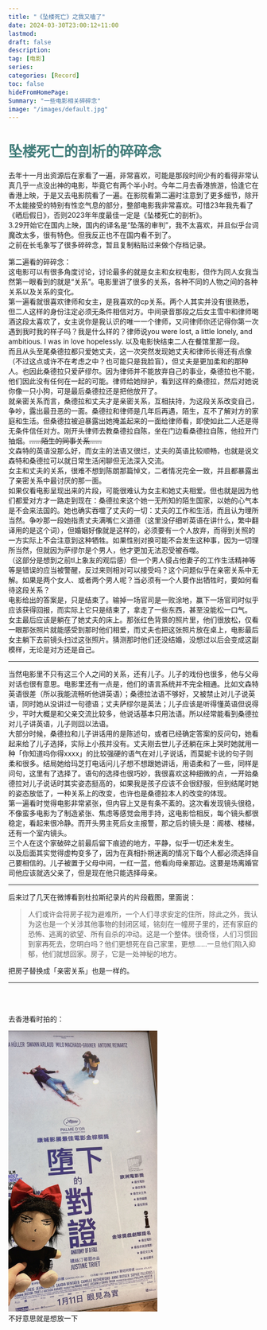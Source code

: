 ```yaml
---
title: "《坠楼死亡》之我又嗑了"
date: 2024-03-30T23:00:12+11:00
lastmod:
draft: false
description: 
tag: [电影]
series:
categories: [Record]
toc: false
hideFromHomePage:
Summary: "一些电影相关碎碎念"
image: "/images/default.jpg"
---
```


# <font color=#417D7A>坠楼死亡的剖析的碎碎念</font>

去年十一月出资源后在家看了一遍，非常喜欢，可能是那段时间少有的看得非常认真几乎一点没出神的电影，毕竟它有两个半小时。今年二月去香港旅游，恰逢它在香港上映，于是又去电影院看了一遍。在影院看第二遍时注意到了更多细节，除开不太能接受的特别有性恋气息的部分，整部电影我非常喜欢。可惜23年我先看了《晒后假日》，否则2023年年度最佳一定是《坠楼死亡的剖析》。  
3.29开始它在国内上映，国内的译名是“坠落的审判”，我不太喜欢，并且似乎台词魔改太多，很有特色。但我反正也不在国内看不到了。  
之前在长毛象写了很多碎碎念，暂且复制粘贴过来做个存档记录。  

第二遍看的碎碎念：  
这电影可以有很多角度讨论，讨论最多的就是女主和女权电影，但作为同人女我当然第一眼看到的就是“关系”。电影里讲了很多的关系，各种不同的人物之间的各种关系以及关系的变化。  
第一遍看就很喜欢律师和女主，是我喜欢的cp关系。两个人其实并没有很熟悉，但二人这样的身份注定必须无条件相信对方。中间录音那段之后女主雪中和律师喝酒这段太喜欢了，女主说你是我认识的唯一一个律师，又问律师你还记得你第一次遇到我时我的样子吗？我是什么样的？律师说you were lost, a little lonely, and ambitious. I was in love hopelessly. 以及电影快结束二人在餐馆里那一段。  
而且从头至尾桑德拉都只爱她丈夫，这一次突然发现她丈夫和律师长得还有点像（不过这点或许不在考虑之中？也可能只是我脸盲），但丈夫是更加柔和的那种人。也因此桑德拉只爱萨缪尔。因为律师并不能放弃自己的事业，桑德拉也不能，他们因此没有任何在一起的可能。律师给她辩护，看到这样的桑德拉，然后对她说你像一只小狗，可是最后桑德拉还是把他放开了。  
就亲密关系而言，桑德拉和丈夫才是亲密关系，互相扶持，为这段关系改变自己，争吵，露出最丑恶的一面。桑德拉和律师是几年后再遇，陌生，互不了解对方的家庭和生活。但桑德拉被迫暴露出她掩盖起来的一面给律师看，即使如此二人还是得无条件信任对方。刚开头律师去教桑德拉自陈，坐在门边看桑德拉自陈，他拉开门抽烟。~~……陌生的同事关系……~~  
文森特的英语没那么好，而女主的法语又很烂，丈夫的英语比较顺畅，也就是说文森特和桑德拉可以就日常生活闲聊但无法深入交流。  
女主和丈夫的关系，很难不想到陈朗那篇悼文，二者情况完全一致，并且都暴露出了亲密关系中最讨厌的那一面。  
如果仅看电影呈现出来的片段，可能很难认为女主和她丈夫相爱。但也就是因为他们都爱对方才一路走到现在：桑德拉来这个她一无所知的陌生国家，以她的心气本是不会来法国的。她也确实吞噬了丈夫的一切：丈夫的工作和生活，而且认为理所当然。争吵那一段她指责丈夫满嘴仁义道德（这里没仔细听英语在讲什么，繁中翻译用的是这个词），但婚姻好像就是这样的，必须要有一个人放弃，而得到关照的一方实际上不会注意到这种牺牲。如果性别对换可能不会发生这种事，因为一切理所当然，但就因为萨缪尔是个男人，他才更加无法忍受被吞噬。  
（这部分是想到之前tl上象友的观后感）但一个男人侵占他妻子的工作生活精神等等是错误的应当被警醒，反过来则相对可以接受吗？这个问题似乎在亲密关系中无解。如果是两个女人、或者两个男人呢？当必须有一个人要作出牺牲时，要如何看待这段关系？  
电影给出的答案是，只是结束了。输掉一场官司是一败涂地，赢下一场官司时似乎应该获得回报，而实际上它只是结束了，拿走了一些东西，甚至没能松一口气。  
女主最后应该是躺在了她丈夫的床上。那张红色背景的照片里，他们很放松，仅看一眼那张照片就能感受到那时他们相爱，而丈夫也把这张照片放在桌上，电影最后女主躺下去前镜头扫过这张照片。猜测那时他们还没结婚，没想过以后会变成这副模样，无论是对方还是自己。  

---

当然电影里不只有这三个人之间的关系，还有儿子。儿子的戏份也很多，他与父母对话也很有意思。电影里还有一点是，他们的语言系统并不完全相通。比如文森特英语很差（所以我能流畅听他讲英语）；桑德拉法语不够好，又被禁止对儿子说英语，同时她从没讲过一句德语；丈夫萨缪尔是英法；儿子应该是听得懂英语但说得少，平时大概是和父亲交流比较多，他说话基本只用法语。所以经常能看到桑德拉对儿子讲英语，儿子则回以法语。  
大部分时候，桑德拉和儿子讲话用的是陈述句，或者已经确定答案的反问句，她看起来给了儿子选择，实际上小孩并没有。丈夫刚去世儿子还躺在床上哭时她就用一种「你知道吗你得xxxx」的比较强硬的语气在对儿子说话，而莫妮卡说的句子则柔和很多。结局她给玛芝打电话问儿子想不想跟她讲话，用语柔和了一些，同样是问句，这里有了选择了。语句的选择也很巧妙，我很喜欢这种细微的点，一开始桑德拉对儿子说话时其实姿态挺高的，如果我是孩子应该不会很舒服，但到结尾时她的姿态放低了，一种关系上的改变，也许也是桑德拉本人的改变的体现。  
第一遍看时觉得电影非常紧张，但内容上又是有条不紊的。这次看发现镜头很稳，不像蛮多电影为了制造紧张、焦虑等感觉会用手持，这电影恰相反，每个镜头都很稳定，看起来很冷静。而开头男主死后女主报警，那之后的镜头是：阁楼、楼梯，还有一个室内镜头。  
三个人在这个家破碎之前最后留下痕迹的地方，平静，似乎一切还未发生。  
以及后面其实觉得虚构变多了，因为在真相扑朔迷离的情况下每个人都必须选择自己要相信的。儿子被置于父母中间，一红一蓝，他看向母亲那边。这要是场离婚官司他应该就选父亲了，但是现在他只能选择母亲。  

---

后来过了几天在微博看到杜拉斯纪录片的片段截图，里面说：
> 人们或许会将房子视为避难所，一个人们寻求安定的住所，除此之外，我认为这也是一个关涉其他事物的封闭区域，铭刻在一幢房子里的，还有家庭的恐怖、逃离的欲望、所有自杀的冲动。这是一个整体。很奇怪，人们习惯回到家再死去，您明白吗？他们更想死在自己家里，更想……一旦他们陷入抑郁，他们就想回家。房子，它是一处神秘的地方。  

把房子替换成「亲密关系」也是一样的。

---

<br><br>

去香港看时拍的：  

<img src="https://raw.githubusercontent.com/Bladeisme/blog-img/master/QQ图片20240330233908.jpg" width="300px"><br>
不好意思就是想放一下